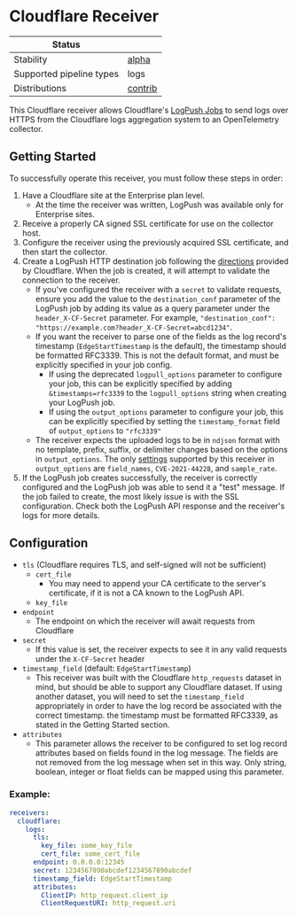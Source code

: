 # Cloudflare Receiver

| Status                   |           |
|--------------------------|-----------|
| Stability                | [alpha]   |
| Supported pipeline types | logs      |
| Distributions            | [contrib] |


This Cloudflare receiver allows Cloudflare's [LogPush Jobs](https://developers.cloudflare.com/logs/logpush/) to send logs over HTTPS from the Cloudflare logs aggregation system to an OpenTelemetry collector.

## Getting Started

To successfully operate this receiver, you must follow these steps in order:
1. Have a Cloudflare site at the Enterprise plan level.
    - At the time the receiver was written, LogPush was available only for Enterprise sites.
2. Receive a properly CA signed SSL certificate for use on the collector host.
3. Configure the receiver using the previously acquired SSL certificate, and then start the collector.
4. Create a LogPush HTTP destination job following the [directions](https://developers.cloudflare.com/logs/get-started/enable-destinations/http/) provided by Cloudflare. When the job is created, it will attempt to validate the connection to the receiver.
    - If you've configured the receiver with a `secret` to validate requests, ensure you add the value to the `destination_conf` parameter of the LogPush job by adding its value as a query parameter under the `header_X-CF-Secret` parameter. For example, `"destination_conf": "https://example.com?header_X-CF-Secret=abcd1234"`.
    - If you want the receiver to parse one of the fields as the log record's timestamp (`EdgeStartTimestamp` is the default), the timestamp should be formatted RFC3339. This is not the default format, and must be explicitly specified in your job config.
      - If using the deprecated `logpull_options` parameter to configure your job, this can be explicitly specified by adding `&timestamps=rfc3339` to the `logpull_options` string when creating your LogPush job.
      - If using the `output_options` parameter to configure your job, this can be explicitly specified by setting the `timestamp_format` field of `output_options` to `"rfc3339"`
    - The receiver expects the uploaded logs to be in `ndjson` format with no template, prefix, suffix, or delimiter changes based on the options in `output_options`. The only [settings](https://developers.cloudflare.com/logs/reference/log-output-options/#output-types) supported by this receiver in `output_options` are `field_names`, `CVE-2021-44228`, and `sample_rate`.
5. If the LogPush job creates successfully, the receiver is correctly configured and the LogPush job was able to send it a "test" message. If the job failed to create, the most likely issue is with the SSL configuration. Check both the LogPush API response and the receiver's logs for more details.

## Configuration

- `tls` (Cloudflare requires TLS, and self-signed will not be sufficient)
    - `cert_file` 
       - You may need to append your CA certificate to the server's certificate, if it is not a CA known to the LogPush API.
    - `key_file`
- `endpoint` 
  - The endpoint on which the receiver will await requests from Cloudflare
- `secret`
  - If this value is set, the receiver expects to see it in any valid requests under the `X-CF-Secret` header
- `timestamp_field` (default: `EdgeStartTimestamp`)
  - This receiver was built with the Cloudflare `http_requests` dataset in mind, but should be able to support any Cloudflare dataset. If using another dataset, you will need to set the `timestamp_field` appropriately in order to have the log record be associated with the correct timestamp. the timestamp must be formatted RFC3339, as stated in the Getting Started section.
- `attributes`
  - This parameter allows the receiver to be configured to set log record attributes based on fields found in the log message. The fields are not removed from the log message when set in this way. Only string, boolean, integer or float fields can be mapped using this parameter.


### Example:

```yaml
receivers:
  cloudflare:
    logs:
      tls:
        key_file: some_key_file
        cert_file: some_cert_file
      endpoint: 0.0.0.0:12345
      secret: 1234567890abcdef1234567890abcdef
      timestamp_field: EdgeStartTimestamp
      attributes:
        ClientIP: http_request.client_ip
        ClientRequestURI: http_request.uri
```


[alpha]:https://github.com/open-telemetry/opentelemetry-collector#alpha
[contrib]:https://github.com/open-telemetry/opentelemetry-collector-releases/tree/main/distributions/otelcol-contrib
